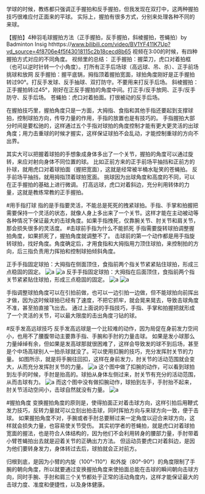 学球的时候，教练都只强调正手握拍和反手握拍，但我发现在双打中，这两种握拍技巧很难应付正面来的平球。
实际上，握拍有很多方式，分别来处理各种不同的来球。

【握拍】4种羽毛球握拍方法（正手握拍，反手握拍，斜棱握拍，苍蝇拍）by Badminton Insig
hthttps://www.bilibili.com/video/BV1YF411K7Up?vd_source=4f8706e4f5f43018115c2b18cecd8b65
视频在3:00的时候，有四种握拍方式对应的不同角度。
视频里的总结：
正手握拍：握菜刀，虎口对着拍框（也可以逆时针转一个小角度）。打所有正手后场球（高远球、吊、杀）、正手前场挑球和放网
反手握拍：握平底锅，拇指顶着握拍宽面，球拍角度刚好是正手握拍转过90°。打反手发球、反手抽球、双打防守。不要用来打反手后场。
斜棱握拍：正手握拍转过45°，刚好在正反手握拍的角度中间。打正手/反手放网、正手/反手防守、反手后场。 
苍蝇拍：虎口对着拍面。打很被动的反手后场。

在握拍技巧里，握拍角度只是一方面，大拇指、食指和其他手指还要起到支撑球拍，控制球拍方向，传导力量的作用，手指的放置也是有技巧的。
手指握拍大部分时间是要松驰的，这样通过五个手指对球拍的角度控制才能有更大更灵活的出球角度；用力击重球的时候才握实，这样保证球拍不会乱动，才能控制重球的方向不出界。

其实大可以把握着球拍的手想象成身体多出了一个关节，握拍的角度可以通过旋转，来应对射向身体不同位置的球。
比如正前方来的正手前场平抽挡和正前方的扑球，就用虎口对着球拍面（握把宽面），这就是经常被半桶水耻笑的苍蝇拍。
反手前场平抽挡，就用拇指顶着球拍宽面。
挑球因为出球角度和高度的不同，可以在正手握拍的基础上进行微调。
打高远球，虎口对着斜边，充分利用转体的力量，这就是教练常教的正手握拍。

#用手指打球
指的是手指要灵活，不能总是死死的拽紧球拍。手指、手掌和拍握把需要保持一个灵活的状态，就像人身上多出来了一个关节。这样才能在主动被动等各种情况下保证最大的击球角度。如果手指拽死，仅靠腕关节、肘关节和肩关节，那会损失很多的灵活度。
#击球前手指为什么不能抓死
手指需要旋转球拍调整握拍角度，如果抓死了，握拍角度就调整不了。
击球前的第一个动作都是用手指旋转球拍，找好角度。角度确定后，才用食指和大拇指用力顶住球拍，来控制拍的方向，后三指负责用力挥拍和控制球拍倾斜角度。

正手手指固定球拍：大拇指在侧面顶住，食指前两个指关节紧紧贴住球拍，形成三点稳固的固定。
![a](img/正手手指1.jpg) ![a](img/正手手指2.jpg)
反手手指固定球拍：大拇指在后面顶住，食指前两个指关节紧紧贴住球拍，形成三点稳固的固定。
![a](img/反手手指1.jpg) ![a](img/反手手指2.jpg)

手指调整球拍角度可以在引拍前做，也可以一边引拍一边做，但不能球拍向前挥出才做，因为这时候球拍已经有了速度，不把它抓牢，就会晃来晃去，导致击球角度不准，甚至拍直接飞出去。
通过上面说的手指技巧，手指、手掌和拍握把就形成了一个灵活的关节，可以最大限度的击出角度刁钻的球。

#反手发高远球技巧
反手发高远球是一个比较难的动作，因为局促在身前发力空间小，也用不了腰腹带动主要靠手指、手腕和手肘的力量击球。
如果是发小球那么力量绰绰有余，但如果是发高球那就很困难了，这样会导致发的球不到后场，甚至是个中场高球别人一拍杀球就没了。可以使用扣腕的技巧，充分发挥肘关节的力量。
如图所示，就是将手腕往回扣，这样在身前发力，肘关节的活动范围就会变大，从而充分发挥肘关节的力量。
![a](img/反手发高球扣腕.jpg)
这个图中做了扣腕的动作，可以看到球拍到左手的时候，手肘是抬高的。球拍从身体左侧过来，肘关节有充分的活动范围，从而击球有力。
![a](img/反手高球扣腕.jpg)
而这个图中没有做扣腕动作，球拍到左手，手肘抬不起来，肘关节活动空间小，击球自然就没有力量。
![a](img/反手高球不扣腕.jpg)

#握拍角度
变换握拍角度的原则是，使得拍面正对着击球方向，这样引拍后用鞭式发力技巧，反转力量就可以立刻出拍击球，同时挥拍方向与来球方向一致，便于击球。
如果握拍角度不对，手腕或者手肘总要掰过来一定角度以迎合来球方向，这样就会损失力量，也容易使关节受伤。
其实初学者的苍蝇拍，就是虎口对着球拍宽面的握法，也是符合人体结构的，因为他们不会利用转身的腰部力量，手肘带着小臂苍蝇拍出去就是迎着关节的正确出力方法。
但运动员要虎口对着斜边，是因为他们要转身发力，身体转过去后，球拍就会正对前方。

归根到底，是因为小臂的内旋（100°-110°）和外旋（80°-90°）的角度限制了手腕的朝向角度，所以就要通过变换握拍角度来使拍面总能在击球的瞬间朝向击球方向，同时手腕、手肘和肩三个关节都处于正常的活动角度内，这样才能保证最大的击球力度、准度和便捷性，以及身体健康。